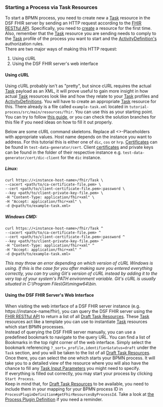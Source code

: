 ### Starting a Process via Task Resources

To start a BPMN process, you need to create new a [Task](../concepts/fhir/task.md) resource in the DSF FHIR server
by sending an HTTP request according to the [FHIR RESTful API](https://www.hl7.org/fhir/R4/http.html). Specifically, you need to [create](https://www.hl7.org/fhir/R4/http.html#create)
a resource for the first time. Also, remember that the [Task](../concepts/fhir/task.md)
resource you are sending needs to comply to the [Task](../concepts/fhir/task.md) profile of the process you
want to start and the [ActivityDefinition's](../concepts/fhir/activitydefinition.md) authorization rules.   
There are two major ways of making this HTTP request:
1. Using cURL
2. Using the DSF FHIR server's web interface

#### Using cURL
Using cURL probably isn't as "pretty",
but since cURL requires the actual [Task](../concepts/fhir/task.md) payload as an XML, it will prove useful to
gain more insight in how actual [Task](../concepts/fhir/task.md) resources look like and how they relate to
your [Task](../concepts/fhir/task.md) profiles and [ActivityDefinitions](../concepts/fhir/activitydefinition.md). You will have to create
an appropriate [Task](../concepts/fhir/task.md) resource for this.
There already is a file called `example-task.xml` located in `tutorial-process/src/main/resources/fhir`.
You can use this as your starting point. You can try to follow [this guide](../guides/creating-task-resources-based-on-a-definition.md),
or you can check the solution branches for this
file if you need ideas on how to fill it out properly.

Below are some cURL command skeletons. Replace all <>-Placeholders with appropriate values. Host name depends on the
instance you want to address. For this tutorial this is either one of `dic`, `cos` or `hrp`. [Certificates](../concepts/dsf/certificates.md) can be found in
`test-data-generator/cert`. Client [certificates](../concepts/dsf/certificates.md) and private keys can be found
in the folder of their respective instance e.g. `test-data-generator/cert/dic-client` for the `dic` instance.

##### Linux:
```shell
curl https://<instance-host-name>/fhir/Task \
--cacert <path/to/ca-certificate-file.pem> \
--cert <path/to/client-certificate-file.pem>:password \
--key <path/to/client-private-key-file.pem> \
-H "Content-Type: application/fhir+xml" \
-H "Accept: application/fhir+xml" \
-d @<path/to/example-task.xml>
```
##### Windows CMD:
```shell
curl https://<instance-host-name>/fhir/Task ^
--cacert <path/to/ca-certificate-file.pem> ^
--cert <path/to/client-certificate-file.pem>:password ^
--key <path/to/client-private-key-file.pem> ^
-H "Content-Type: application/fhir+xml" ^
-H "Accept: application/fhir+xml" ^
-d @<path/to/example-task.xml>
```
*This may throw an error depending on which version of cURL Windows is using. If this is the case for you after making sure
you entered everything correctly, you can try using Git's version of cURL instead by adding it to the very top of your system's PATH environment
variable. Git's cURL is usually situated in C:\Program Files\Git\mingw64\bin.*

#### Using the DSF FHIR Server's Web Interface

When visiting the web interface of a DSF FHIR server instance (e.g. https://instance-name/fhir), you
can query the DSF FHIR server using the [FHIR RESTful API](https://www.hl7.org/fhir/R4/http.html) to return a list of all [Draft Task Resources](../concepts/dsf/draft-task-resources.md).
These [Task](../concepts/fhir/task.md) resources act like a template you can use to
instantiate [Task](../concepts/fhir/task.md) resources which start BPMN processes.  
Instead of querying the DSF FHIR server manually, you can use a predefined bookmark
to navigate to the query URL. You can find a list of Bookmarks in the top right corner of
the web interface. Simply select the bookmark referencing `?_sort=_profile,identifier&status=draft` under
the `Task` section, and you will be taken to the list of all [Draft Task Resources](../concepts/dsf/draft-task-resources.md).  
Once there, you can select the one which starts your BPMN process. It will take you to a detailed view
of the resource where you will also have the chance to fill any [Task Input Parameters](../concepts/fhir/task.md#task-input-parameters)
you might need to specify.  
If everything is filled out correctly, you may start your process by clicking `Start Process`.  
Keep in mind that, for [Draft Task Resources](../concepts/dsf/draft-task-resources.md) to be
available, you need to include them in your mapping for your BPMN process ID in `ProcessPluginDefinition#getFhirResourcesByProcessId`.
Take a look at [the Process Plugin Definition](../concepts/dsf/the-process-plugin-definition.md) if you need a reminder.